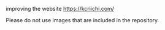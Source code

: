 improving the website https://kcriichi.com/

Please do not use images that are included in the repository.
